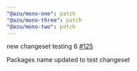 ```yaml
---
"@azu/mono-one": patch
"@azu/mono-three": patch
"@azu/mono-two": patch
---
```

    
new changeset testing 6 [#125](https://github.com/JantaeLeckie/monorepo-release-changesets/pull/125)
    
Packages name updated to test changeset

